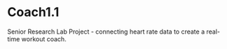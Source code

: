 # Coach1.1
Senior Research Lab Project - connecting heart rate data to create a real-time workout coach.
